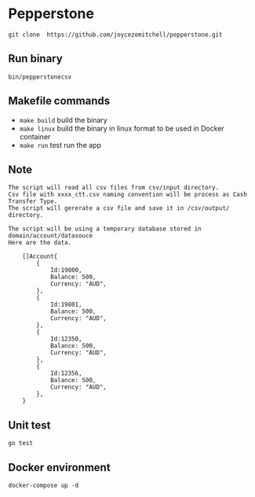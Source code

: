 # Pepperstone


```
git clone  https://github.com/joycezemitchell/pepperstone.git
```


## Run binary
```
bin/pepperstonecsv
```


## Makefile commands

- `make build` build the binary
- `make linux` build the binary in linux format to be used in Docker container
- `make run` test run the app

##  Note

```
The script will read all csv files from csv/input directory.
Csv file with xxxx_ctt.csv naming convention will be process as Cash Transfer Type. 
The script will gererate a csv file and save it in /csv/output/ directory.

The script will be using a temporary database stored in domain/account/datasouce
Here are the data.    

    []Account{
		{
			Id:19800,
			Balance: 500,
			Currency: "AUD",
		},
		{
			Id:19801,
			Balance: 500,
			Currency: "AUD",
		},
		{
			Id:12350,
			Balance: 500,
			Currency: "AUD",
		},
		{
			Id:12356,
			Balance: 500,
			Currency: "AUD",
		},
	}

```

## Unit test
```
go test
```


## Docker environment
```
docker-compose up -d
```


